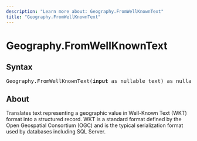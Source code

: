 ```yaml
---
description: "Learn more about: Geography.FromWellKnownText"
title: "Geography.FromWellKnownText"
---
```

# Geography.FromWellKnownText

## Syntax

<pre>
Geography.FromWellKnownText(<b>input</b> as nullable text) as nullable record
</pre>

## About

Translates text representing a geographic value in Well-Known Text (WKT) format into a structured record. WKT is a standard format defined by the Open Geospatial Consortium (OGC) and is the typical serialization format used by databases including SQL Server.

